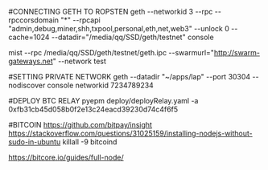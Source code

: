 #CONNECTING GETH TO ROPSTEN
geth --networkid 3 --rpc --rpccorsdomain "*" --rpcapi "admin,debug,miner,shh,txpool,personal,eth,net,web3" --unlock 0 --cache=1024 --datadir="/media/qq/SSD/geth/testnet" console



mist --rpc /media/qq/SSD/geth/testnet/geth.ipc --swarmurl="http://swarm-gateways.net" --network test 

#SETTING PRIVATE NETWORK
geth --datadir "~/apps/lap" --port 30304 --nodiscover console networkid 7234789234


#DEPLOY BTC RELAY
pyepm deploy/deployRelay.yaml -a 0xfb31cb45d058b0f2e13c24eacd39230d74c4f6f5



#BITCOIN
https://github.com/bitpay/insight
https://stackoverflow.com/questions/31025159/installing-nodejs-without-sudo-in-ubuntu
killall -9 bitcoind

https://bitcore.io/guides/full-node/


